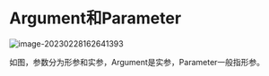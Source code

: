 # Argument和Parameter

![image-20230228162641393](Argument和Parameter.assets/image-20230228162641393.png)

如图，参数分为形参和实参，Argument是实参，Parameter一般指形参。